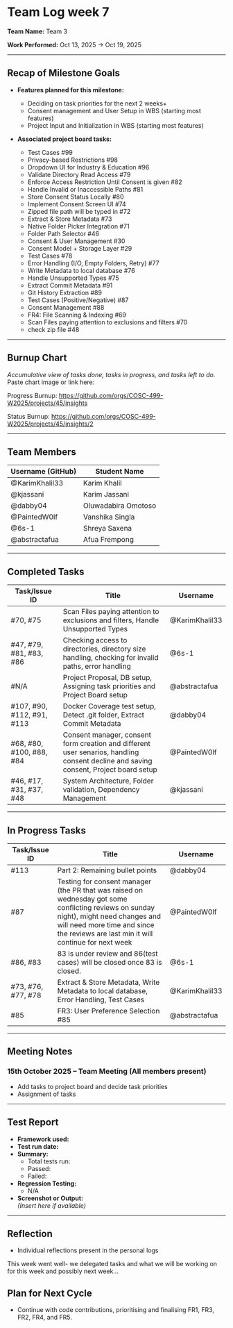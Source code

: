 # Team Log week 7

**Team Name:** Team 3

**Work Performed:** Oct 13, 2025 → Oct 19, 2025

---

## Recap of Milestone Goals

- **Features planned for this milestone:**
    * Deciding on task priorities for the next 2 weeks+
    * Consent management and User Setup in WBS (starting most features)
    * Project Input and Initialization in WBS (starting most features)
    
  
- **Associated project board tasks:**
    * Test Cases #99
    * Privacy-based Restrictions #98
    * Dropdown UI for Industry & Education #96
    * Validate Directory Read Access #79
    * Enforce Access Restriction Until Consent is given #82
    * Handle Invalid or Inaccessible Paths #81
    * Store Consent Status Locally #80
    * Implement Consent Screen UI #74
    * Zipped file path will be typed in #72
    * Extract & Store Metadata #73
    * Native Folder Picker Integration #71
    * Folder Path Selector #46
    * Consent & User Management #30
    * Consent Model + Storage Layer #29
    * Test Cases #78
    * Error Handling (I/O, Empty Folders, Retry) #77
    * Write Metadata to local database #76
    * Handle Unsupported Types #75
    * Extract Commit Metadata #91
    * Git History Extraction #89
    * Test Cases (Positive/Negative) #87
    * Consent Management #88
    * FR4: File Scanning & Indexing #69
    * Scan Files paying attention to exclusions and filters #70
    * check zip file #48

---

## Burnup Chart

_Accumulative view of tasks done, tasks in progress, and tasks left to do._  
Paste chart image or link here:

Progress Burnup: https://github.com/orgs/COSC-499-W2025/projects/45/insights

Status Burnup: https://github.com/orgs/COSC-499-W2025/projects/45/insights/2

---

## Team Members

| Username (GitHub) | Student Name   |
|-------------------|----------------|
| @KarimKhalil33    | Karim Khalil   |
| @kjassani         | Karim Jassani  |
| @dabby04          | Oluwadabira Omotoso|
| @PaintedW0lf      | Vanshika Singla|
| @6s-1             | Shreya Saxena  |
| @abstractafua     | Afua Frempong  |

---

## Completed Tasks

| Task/Issue ID | Title                  | Username        |
|---------------|------------------------|-----------------|
| #70, #75 | Scan Files paying attention to exclusions and filters, Handle Unsupported Types | @KarimKhalil33 |
| #47, #79, #81, #83, #86          | Checking access to directories, directory size handling, checking for invalid paths, error handling   | @6s-1     |
| #N/A          | Project Proposal, DB setup, Assigning task priorities and Project Board setup   | @abstractafua     |
| #107, #90, #112, #91, #113        | Docker Coverage test setup, Detect .git folder, Extract Commit Metadata     | @dabby04     |
| #68, #80, #100, #88, #84     | Consent manager, consent form creation and different user senarios, handling consent decline and saving consent, Project board setup    | @PaintedW0lf     |
| #46, #17, #31, #37, #48        | System Architecture, Folder validation, Dependency Management    | @kjassani    |

---

## In Progress Tasks

| Task/Issue ID | Title            | Username |
|---------------|------------------|----------|
| #113          | Part 2: Remaining bullet points    | @dabby04      |
| #87        | Testing for consent manager (the PR that was raised on wednesday got some conflicting reviews on sunday night), might need changes and will need more time and since the reviews are last min it will continue for next week   | @PaintedW0lf     |
| #86, #83          | 83 is under review and 86(test cases) will be closed once 83 is closed.    | @6s-1     |
| #73, #76, #77, #78 | Extract & Store Metadata, Write Metadata to local database, Error Handling, Test Cases | @KarimKhalil33 |
| #85         | FR3: User Preference Selection #85  | @abstractafua     |

---

## Meeting Notes

### 15th October 2025 – Team Meeting (All members present)
- Add tasks to project board and decide task priorities
- Assignment of tasks 

---

## Test Report

- **Framework used:**  
- **Test run date:**  
- **Summary:**  
  - Total tests run:  
  - Passed:   
  - Failed:   
- **Regression Testing:**  
  - N/A  
- **Screenshot or Output:**  
  *(Insert here if available)*

---

## Reflection
* Individual reflections present in the personal logs 

This week went well- we delegated tasks and what we will be working on for this week and possibly next week...

## Plan for Next Cycle
* Continue with code contributions, prioritising and finalising FR1, FR3, FR2, FR4, and FR5.
